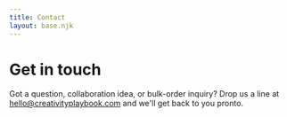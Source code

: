 ```yaml
---
title: Contact
layout: base.njk
---
```


# Get in touch

Got a question, collaboration idea, or bulk-order inquiry? Drop us a line at [hello@creativityplaybook.com](mailto:hello@creativityplaybook.com) and we'll get back to you pronto. 
